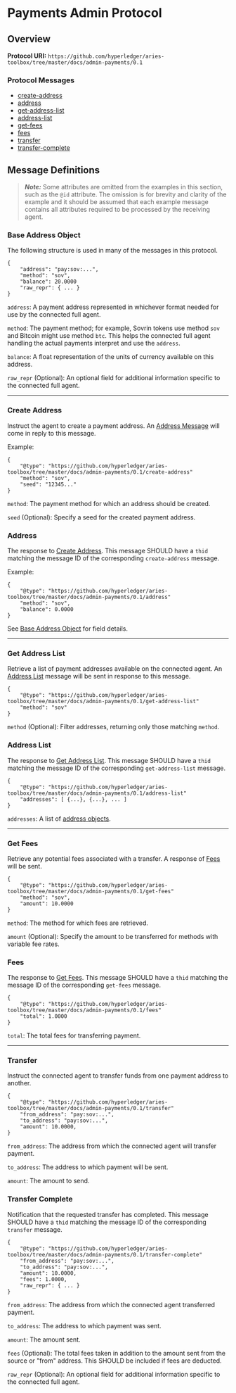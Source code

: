 Payments Admin Protocol
===========================

## Overview

**Protocol URI:** `https://github.com/hyperledger/aries-toolbox/tree/master/docs/admin-payments/0.1`

### Protocol Messages
- [create-address](#create-address)
- [address](#address)
- [get-address-list](#get-address-list)
- [address-list](#address-list)
- [get-fees](#get-fees)
- [fees](#fees)
- [transfer](#transfer)
- [transfer-complete](#transfer-complete)

## Message Definitions

> _**Note:**_ Some attributes are omitted from the examples in this section,
> such as the `@id` attribute. The omission is for brevity and clarity of the
> example and it should be assumed that each example message contains all
> attributes required to be processed by the receiving agent.

### Base Address Object
The following structure is used in many of the messages in this protocol.

```jsonc
{
    "address": "pay:sov:...",
    "method": "sov",
    "balance": 20.0000
    "raw_repr": { ... }
}
```

`address`: A payment address represented in whichever format needed for use by
the connected full agent.

`method`: The payment method; for example, Sovrin tokens use method `sov` and
Bitcoin might use method `btc`. This helps the connected full agent handling the
actual payments interpret and use the `address`.

`balance`: A float representation of the units of currency available on this
address.

`raw_repr` (Optional): An optional field for additional information specific to
the connected full agent.

--------------------------------------------------------------------------------

### Create Address
Instruct the agent to create a payment address. An [Address Message](#address)
will come in reply to this message.

Example:
```jsonc
{
    "@type": "https://github.com/hyperledger/aries-toolbox/tree/master/docs/admin-payments/0.1/create-address"
    "method": "sov",
    "seed": "12345..."
}
```

`method`: The payment method for which an address should be created.

`seed` (Optional): Specify a seed for the created payment address.

### Address

The response to [Create Address](#create-address). This message SHOULD have a
`thid` matching the message ID of the corresponding `create-address` message.

Example:
```jsonc
{
    "@type": "https://github.com/hyperledger/aries-toolbox/tree/master/docs/admin-payments/0.1/address"
    "method": "sov",
    "balance": 0.0000
}
```

See [Base Address Object](#base-address-object) for field details.

--------------------------------------------------------------------------------

### Get Address List

Retrieve a list of payment addresses available on the connected agent. An
[Address List](#address-list) message will be sent in response to this message.

```jsonc
{
    "@type": "https://github.com/hyperledger/aries-toolbox/tree/master/docs/admin-payments/0.1/get-address-list"
    "method": "sov"
}
```

`method` (Optional): Filter addresses, returning only those matching `method`.


### Address List

The response to [Get Address List](#get-address-list). This message SHOULD have
a `thid` matching the message ID of the corresponding `get-address-list`
message.

```jsonc
{
    "@type": "https://github.com/hyperledger/aries-toolbox/tree/master/docs/admin-payments/0.1/address-list"
    "addresses": [ {...}, {...}, ... ]
}
```

`addresses`: A list of [address objects](#base-address-object).

--------------------------------------------------------------------------------

### Get Fees

Retrieve any potential fees associated with a transfer. A response of
[Fees](#fees) will be sent.

```jsonc
{
    "@type": "https://github.com/hyperledger/aries-toolbox/tree/master/docs/admin-payments/0.1/get-fees"
    "method": "sov",
    "amount": 10.0000
}
```

`method`: The method for which fees are retrieved.

`amount` (Optional): Specify the amount to be transferred for methods with
variable fee rates.


### Fees

The response to [Get Fees](#get-fees). This message SHOULD have a `thid`
matching the message ID of the corresponding `get-fees` message.


```jsonc
{
    "@type": "https://github.com/hyperledger/aries-toolbox/tree/master/docs/admin-payments/0.1/fees"
    "total": 1.0000
}
```

`total`: The total fees for transferring payment.

--------------------------------------------------------------------------------

### Transfer

Instruct the connected agent to transfer funds from one payment address to
another.


```jsonc
{
    "@type": "https://github.com/hyperledger/aries-toolbox/tree/master/docs/admin-payments/0.1/transfer"
    "from_address": "pay:sov:...",
    "to_address": "pay:sov:...",
    "amount": 10.0000,
}
```

`from_address`: The address from which the connected agent will transfer
payment.

`to_address`: The address to which payment will be sent.

`amount`: The amount to send.


### Transfer Complete

Notification that the requested transfer has completed. This message SHOULD have
a `thid` matching the message ID of the corresponding `transfer` message.

```jsonc
{
    "@type": "https://github.com/hyperledger/aries-toolbox/tree/master/docs/admin-payments/0.1/transfer-complete"
    "from_address": "pay:sov:...",
    "to_address": "pay:sov:...",
    "amount": 10.0000,
    "fees": 1.0000,
    "raw_repr": { ... }
}
```

`from_address`: The address from which the connected agent transferred payment.

`to_address`: The address to which payment was sent.

`amount`: The amount sent.

`fees` (Optional): The total fees taken in addition to the amount sent from the source
 or "from" address. This SHOULD be included if fees are deducted.

`raw_repr` (Optional): An optional field for additional information specific to
the connected full agent.
